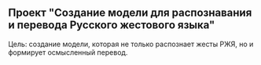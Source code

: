 ## Проект "Создание модели для распознавания и перевода Русского жестового языка"

Цель: создание модели, которая не только распознает жесты РЖЯ, но и формирует осмысленный перевод.

